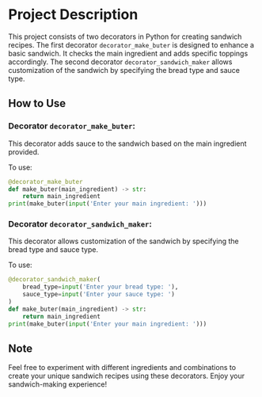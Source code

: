 # Project Description
This project consists of two decorators in Python for 
creating sandwich recipes.
The first decorator `decorator_make_buter`
is designed to enhance a basic sandwich.
It checks the main ingredient and adds specific toppings
accordingly.
The second decorator `decorator_sandwich_maker` allows
customization of the sandwich by specifying the bread
type and sauce type.

## How to Use
### Decorator `decorator_make_buter`:
This decorator adds sauce to the 
sandwich based on the main ingredient provided.

To use:

```python
@decorator_make_buter
def make_buter(main_ingredient) -> str:
    return main_ingredient
print(make_buter(input('Enter your main ingredient: ')))
```

### Decorator `decorator_sandwich_maker`:
This decorator allows customization of the sandwich by specifying the bread type and sauce type.

To use:
```python
@decorator_sandwich_maker(
    bread_type=input('Enter your bread type: '),
    sauce_type=input('Enter your sauce type: ')
)
def make_buter(main_ingredient) -> str:
    return main_ingredient
print(make_buter(input('Enter your main ingredient: ')))
```

## Note
Feel free to experiment with different ingredients and combinations to create your unique sandwich recipes using these decorators. Enjoy your sandwich-making experience!
